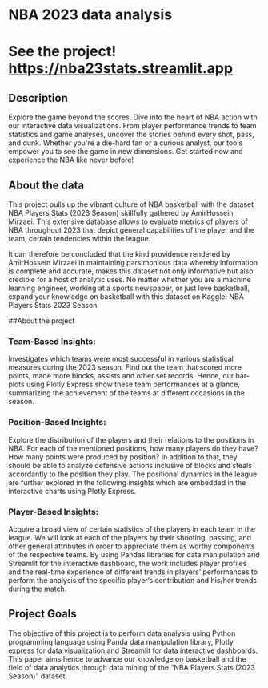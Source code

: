 # NBA 2023 data analysis

# See the project! https://nba23stats.streamlit.app

## Description
Explore the game beyond the scores. Dive into the heart of NBA action with our interactive data visualizations. From player performance trends to team statistics and game analyses, uncover the stories behind every shot, pass, and dunk. Whether you're a die-hard fan or a curious analyst, our tools empower you to see the game in new dimensions. Get started now and experience the NBA like never before!

## About the data
This project pulls up the vibrant culture of NBA basketball with the dataset NBA Players Stats (2023 Season) skillfully gathered by AmirHossein Mirzaei. This extensive database allows to evaluate metrics of players of NBA throughout 2023 that depict general capabilities of the player and the team, certain tendencies within the league.

It can therefore be concluded that the kind providence rendered by AmirHossein Mirzaei in maintaining parsimonious data whereby information is complete and accurate, makes this dataset not only informative but also credible for a host of analytic uses. No matter whether you are a machine learning engineer, working at a sports newspaper, or just love basketball, expand your knowledge on basketball with this dataset on Kaggle: NBA Players Stats 2023 Season

##About the project

### Team-Based Insights:
Investigates which teams were most successful in various statistical measures during the 2023 season. Find out the team that scored more points, made more blocks, assists and other set records. Hence, our bar-plots using Plotly Express show these team performances at a glance, summarizing the achievement of the teams at different occasions in the season.

### Position-Based Insights:
Explore the distribution of the players and their relations to the positions in NBA. For each of the mentioned positions, how many players do they have? How many points were produced by position? In addition to that, they should be able to analyze defensive actions inclusive of blocks and steals accordantly to the position they play. The positional dynamics in the league are further explored in the following insights which are embedded in the interactive charts using Plotly Express.

### Player-Based Insights:
Acquire a broad view of certain statistics of the players in each team in the league. We will look at each of the players by their shooting, passing, and other general attributes in order to appreciate them as worthy components of the respective teams. By using Pandas libraries for data manipulation and Streamlit for the interactive dashboard, the work includes player profiles and the real-time experience of different trends in players’ performances to perform the analysis of the specific player’s contribution and his/her trends during the match.

## Project Goals
The objective of this project is to perform data analysis using Python programming language using Panda data manipulation library, Plotly express for data visualization and Streamlit for data interactive dashboards. This paper aims hence to advance our knowledge on basketball and the field of data analytics through data mining of the “NBA Players Stats (2023 Season)” dataset.
